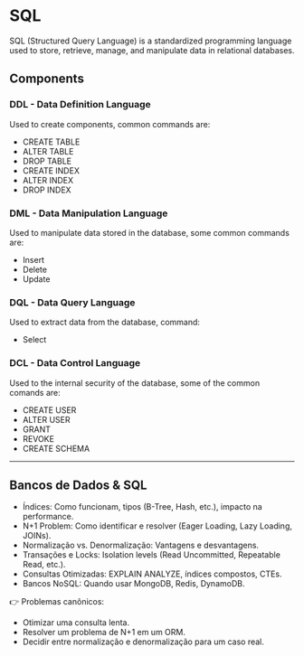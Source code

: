 # SQL

SQL (Structured Query Language) is a standardized programming language used to store, retrieve, manage, and manipulate data in relational databases.

## Components

### DDL - Data Definition Language

Used to create components, common commands are:

- CREATE TABLE
- ALTER TABLE
- DROP TABLE
- CREATE INDEX
- ALTER INDEX
- DROP INDEX

### DML - Data Manipulation Language

Used to manipulate data stored in the database, some common commands are:

- Insert
- Delete
- Update

### DQL - Data Query Language

Used to extract data from the database, command:

- Select

### DCL - Data Control Language

Used to the internal security of the database, some of the common comands are:

- CREATE USER
- ALTER USER
- GRANT
- REVOKE
- CREATE SCHEMA

---

## Bancos de Dados & SQL


- Índices: Como funcionam, tipos (B-Tree, Hash, etc.), impacto na performance.
- N+1 Problem: Como identificar e resolver (Eager Loading, Lazy Loading, JOINs).
- Normalização vs. Denormalização: Vantagens e desvantagens.
- Transações e Locks: Isolation levels (Read Uncommitted, Repeatable Read, etc.).
- Consultas Otimizadas: EXPLAIN ANALYZE, índices compostos, CTEs.
- Bancos NoSQL: Quando usar MongoDB, Redis, DynamoDB.

👉 Problemas canônicos:

- Otimizar uma consulta lenta.
- Resolver um problema de N+1 em um ORM.
- Decidir entre normalização e denormalização para um caso real.